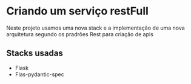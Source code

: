 # Criando um serviço restFull 

Neste projeto usamos uma nova stack e a implementação de uma nova arquitetura segundo os pradrões Rest para criação de apis

## Stacks usadas 
 
- Flask 
- Flas-pydantic-spec 